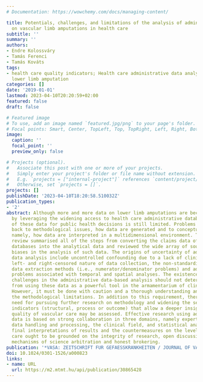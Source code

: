 ```yaml
---
# Documentation: https://wowchemy.com/docs/managing-content/

title: Potentials, challenges, and limitations of the analysis of administrative data
  on vascular limb amputations in health care
subtitle: ''
summary: ''
authors:
- Endre Kolossváry
- Tamás Ferenci
- Tamás Kováts
tags:
- health care quality indicators; Health care administrative data analysis; vascular
  lower limb amputation
categories: []
date: '2019-01-01'
lastmod: 2023-04-10T20:20:59+02:00
featured: false
draft: false

# Featured image
# To use, add an image named `featured.jpg/png` to your page's folder.
# Focal points: Smart, Center, TopLeft, Top, TopRight, Left, Right, BottomLeft, Bottom, BottomRight.
image:
  caption: ''
  focal_point: ''
  preview_only: false

# Projects (optional).
#   Associate this post with one or more of your projects.
#   Simply enter your project's folder or file name without extension.
#   E.g. `projects = ["internal-project"]` references `content/project/deep-learning/index.md`.
#   Otherwise, set `projects = []`.
projects: []
publishDate: '2023-04-10T18:20:58.510032Z'
publication_types:
- '2'
abstract: Although more and more data on lower limb amputations are becoming available
  by leveraging the widening access to health care administrative databases, the applicability
  of these data for public health decisions is still limited. Problems can be traced
  back to methodological issues, how data are generated and to conceptual issues,
  namely, how data are interpreted in a multidimensional environment. The present
  review summarised all of the steps from converting the claims data of administrative
  databases into the analytical data and reviewed the wide array of sources of potential
  biases in the analysis of such data. The origins of uncertainty of administrative
  data analysis include uncontrolled confounding due to a lack of clinical data, the
  left- and right-censored nature of data collection, the non-standardized diagnosis/procedure-based
  data extraction methods (i.e., numerator/denominator problems) and additional methodological
  problems associated with temporal and spatial analyses. The existence of these methodological
  challenges in the administrative data-based analysis should not deter the analysts
  from using these data as a powerful tool in the armamentarium of clinical research.
  However, it must be done with caution and a thorough understanding and respect of
  the methodological limitations. In addition to this requirement, there is a profound
  need for pursuing further research on methodology and widening the search for other
  indicators (structural, process or outcome) that allow a deeper insight how the
  quality of vascular care may be assessed. Effective research using administrative
  data is based on strong collaboration in three domains, namely expertise in claims
  data handling and processing, the clinical field, and statistical analysis. The
  final interpretations of results and the countermeasures on the level of vascular
  care ought to be grounded on the integrity of research, open discussions and institutionalized
  mechanisms of science arbitration and honest brokering.
publication: '*VASA: ZEITSCHRIFT FUR GEFAESSKRANKHEITEN / JOURNAL OF VASCULAR DISEASES*'
doi: 10.1024/0301-1526/a000823
links:
- name: URL
  url: https://m2.mtmt.hu/api/publication/30865428
---
```

